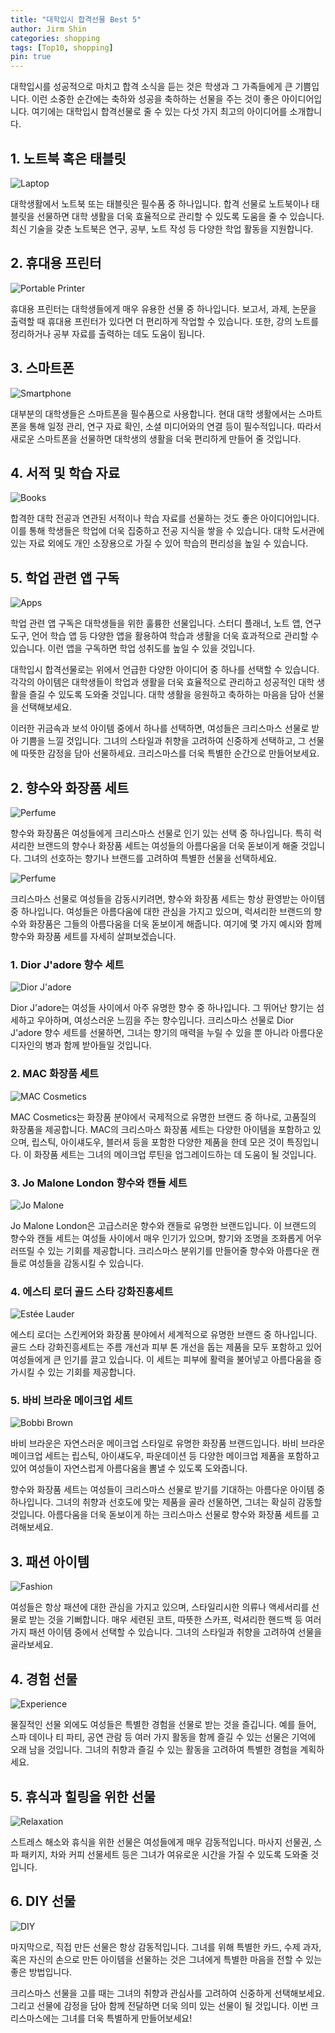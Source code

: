 ```yaml
---
title: "대학입시 합격선물 Best 5"
author: Jirm Shin
categories: shopping
tags: [Top10, shopping]
pin: true
---
```


대학입시를 성공적으로 마치고 합격 소식을 듣는 것은 학생과 그 가족들에게 큰 기쁨입니다. 이런 소중한 순간에는 축하와 성공을 축하하는 선물을 주는 것이 좋은 아이디어입니다. 여기에는 대학입시 합격선물로 줄 수 있는 다섯 가지 최고의 아이디어를 소개합니다.

## 1. **노트북 혹은 태블릿**

![Laptop](https://source.unsplash.com/1600x900/?laptop)

대학생활에서 노트북 또는 태블릿은 필수품 중 하나입니다. 합격 선물로 노트북이나 태블릿을 선물하면 대학 생활을 더욱 효율적으로 관리할 수 있도록 도움을 줄 수 있습니다. 최신 기술을 갖춘 노트북은 연구, 공부, 노트 작성 등 다양한 학업 활동을 지원합니다.

## 2. **휴대용 프린터**

![Portable Printer](https://source.unsplash.com/1600x900/?portable-printer)

휴대용 프린터는 대학생들에게 매우 유용한 선물 중 하나입니다. 보고서, 과제, 논문을 출력할 때 휴대용 프린터가 있다면 더 편리하게 작업할 수 있습니다. 또한, 강의 노트를 정리하거나 공부 자료를 출력하는 데도 도움이 됩니다.

## 3. **스마트폰**

![Smartphone](https://source.unsplash.com/1600x900/?smartphone)

대부분의 대학생들은 스마트폰을 필수품으로 사용합니다. 현대 대학 생활에서는 스마트폰을 통해 일정 관리, 연구 자료 확인, 소셜 미디어와의 연결 등이 필수적입니다. 따라서 새로운 스마트폰을 선물하면 대학생의 생활을 더욱 편리하게 만들어 줄 것입니다.

## 4. **서적 및 학습 자료**

![Books](https://source.unsplash.com/1600x900/?books)

합격한 대학 전공과 연관된 서적이나 학습 자료를 선물하는 것도 좋은 아이디어입니다. 이를 통해 학생들은 학업에 더욱 집중하고 전공 지식을 쌓을 수 있습니다. 대학 도서관에 있는 자료 외에도 개인 소장용으로 가질 수 있어 학습의 편리성을 높일 수 있습니다.

## 5. **학업 관련 앱 구독**

![Apps](https://source.unsplash.com/1600x900/?apps)

학업 관련 앱 구독은 대학생들을 위한 훌륭한 선물입니다. 스터디 플래너, 노트 앱, 연구 도구, 언어 학습 앱 등 다양한 앱을 활용하여 학습과 생활을 더욱 효과적으로 관리할 수 있습니다. 이런 앱을 구독하면 학업 성취도를 높일 수 있을 것입니다.

대학입시 합격선물로는 위에서 언급한 다양한 아이디어 중 하나를 선택할 수 있습니다. 각각의 아이템은 대학생들이 학업과 생활을 더욱 효율적으로 관리하고 성공적인 대학 생활을 즐길 수 있도록 도와줄 것입니다. 대학 생활을 응원하고 축하하는 마음을 담아 선물을 선택해보세요.

이러한 귀금속과 보석 아이템 중에서 하나를 선택하면, 여성들은 크리스마스 선물로 받아 기쁨을 느낄 것입니다. 그녀의 스타일과 취향을 고려하여 신중하게 선택하고, 그 선물에 따뜻한 감정을 담아 선물하세요. 크리스마스를 더욱 특별한 순간으로 만들어보세요.

## 2. **향수와 화장품 세트**

![Perfume](https://source.unsplash.com/1600x900/?perfume)

향수와 화장품은 여성들에게 크리스마스 선물로 인기 있는 선택 중 하나입니다. 특히 럭셔리한 브랜드의 향수나 화장품 세트는 여성들의 아름다움을 더욱 돋보이게 해줄 것입니다. 그녀의 선호하는 향기나 브랜드를 고려하여 특별한 선물을 선택하세요.


![Perfume](https://source.unsplash.com/1600x900/?perfume)

크리스마스 선물로 여성들을 감동시키려면, 향수와 화장품 세트는 항상 환영받는 아이템 중 하나입니다. 여성들은 아름다움에 대한 관심을 가지고 있으며, 럭셔리한 브랜드의 향수와 화장품은 그들의 아름다움을 더욱 돋보이게 해줍니다. 여기에 몇 가지 예시와 함께 향수와 화장품 세트를 자세히 살펴보겠습니다.

### 1. **Dior J'adore 향수 세트**

![Dior J'adore](https://source.unsplash.com/1600x900/?dior-jadore)

Dior J'adore는 여성들 사이에서 아주 유명한 향수 중 하나입니다. 그 뛰어난 향기는 섬세하고 우아하며, 여성스러운 느낌을 주는 향수입니다. 크리스마스 선물로 Dior J'adore 향수 세트를 선물하면, 그녀는 향기의 매력을 누릴 수 있을 뿐 아니라 아름다운 디자인의 병과 함께 받아들일 것입니다.

### 2. **MAC 화장품 세트**

![MAC Cosmetics](https://source.unsplash.com/1600x900/?mac-cosmetics)

MAC Cosmetics는 화장품 분야에서 국제적으로 유명한 브랜드 중 하나로, 고품질의 화장품을 제공합니다. MAC의 크리스마스 화장품 세트는 다양한 아이템을 포함하고 있으며, 립스틱, 아이섀도우, 블러셔 등을 포함한 다양한 제품을 한데 모은 것이 특징입니다. 이 화장품 세트는 그녀의 메이크업 루틴을 업그레이드하는 데 도움이 될 것입니다.

### 3. **Jo Malone London 향수와 캔들 세트**

![Jo Malone](https://source.unsplash.com/1600x900/?jo-malone)

Jo Malone London은 고급스러운 향수와 캔들로 유명한 브랜드입니다. 이 브랜드의 향수와 캔들 세트는 여성들 사이에서 매우 인기가 있으며, 향기와 조명을 조화롭게 어우러뜨릴 수 있는 기회를 제공합니다. 크리스마스 분위기를 만들어줄 향수와 아름다운 캔들로 여성들을 감동시킬 수 있습니다.

### 4. **에스티 로더 골드 스타 강화진흥세트**

![Estée Lauder](https://source.unsplash.com/1600x900/?estee-lauder)

에스티 로더는 스킨케어와 화장품 분야에서 세계적으로 유명한 브랜드 중 하나입니다. 골드 스타 강화진흥세트는 주름 개선과 피부 톤 개선을 돕는 제품을 모두 포함하고 있어 여성들에게 큰 인기를 끌고 있습니다. 이 세트는 피부에 활력을 불어넣고 아름다움을 증가시킬 수 있는 기회를 제공합니다.

### 5. **바비 브라운 메이크업 세트**

![Bobbi Brown](https://source.unsplash.com/1600x900/?bobbi-brown)

바비 브라운은 자연스러운 메이크업 스타일로 유명한 화장품 브랜드입니다. 바비 브라운 메이크업 세트는 립스틱, 아이섀도우, 파운데이션 등 다양한 메이크업 제품을 포함하고 있어 여성들이 자연스럽게 아름다움을 뽐낼 수 있도록 도와줍니다. 

향수와 화장품 세트는 여성들이 크리스마스 선물로 받기를 기대하는 아름다운 아이템 중 하나입니다. 그녀의 취향과 선호도에 맞는 제품을 골라 선물하면, 그녀는 확실히 감동할 것입니다. 아름다움을 더욱 돋보이게 하는 크리스마스 선물로 향수와 화장품 세트를 고려해보세요.

## 3. **패션 아이템**

![Fashion](https://source.unsplash.com/1600x900/?fashion)

여성들은 항상 패션에 대한 관심을 가지고 있으며, 스타일리시한 의류나 액세서리를 선물로 받는 것을 기뻐합니다. 매우 세련된 코트, 따뜻한 스카프, 럭셔리한 핸드백 등 여러 가지 패션 아이템 중에서 선택할 수 있습니다. 그녀의 스타일과 취향을 고려하여 선물을 골라보세요.

## 4. **경험 선물**

![Experience](https://source.unsplash.com/1600x900/?experience)

물질적인 선물 외에도 여성들은 특별한 경험을 선물로 받는 것을 즐깁니다. 예를 들어, 스파 데이나 티 파티, 공연 관람 등 여러 가지 활동을 함께 즐길 수 있는 선물은 기억에 오래 남을 것입니다. 그녀의 취향과 즐길 수 있는 활동을 고려하여 특별한 경험을 계획하세요.

## 5. **휴식과 힐링을 위한 선물**

![Relaxation](https://source.unsplash.com/1600x900/?relaxation)

스트레스 해소와 휴식을 위한 선물은 여성들에게 매우 감동적입니다. 마사지 선물권, 스파 패키지, 차와 커피 선물세트 등은 그녀가 여유로운 시간을 가질 수 있도록 도와줄 것입니다.

## 6. **DIY 선물**

![DIY](https://source.unsplash.com/1600x900/?diy)

마지막으로, 직접 만든 선물은 항상 감동적입니다. 그녀를 위해 특별한 카드, 수제 과자, 혹은 자신의 손으로 만든 아이템을 선물하는 것은 그녀에게 특별한 마음을 전할 수 있는 좋은 방법입니다.

크리스마스 선물을 고를 때는 그녀의 취향과 관심사를 고려하여 신중하게 선택해보세요. 그리고 선물에 감정을 담아 함께 전달하면 더욱 의미 있는 선물이 될 것입니다. 이번 크리스마스에는 그녀를 더욱 특별하게 만들어보세요!